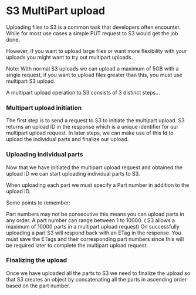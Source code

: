 # S3 MultiPart upload

Uploading files to S3 is a common task that developers often encounter. While for most use cases a simple PUT request to S3 would get the job done.

However, if you want to upload large files or want more flexibility with your uploads you might want to try out multipart uploads.

Note: With normal S3 uploads we can upload a maximum of 5GB with a single request, if you want to upload files greater than this, you must use multipart S3 upload.

A multipart upload operation to S3 consists of 3 distinct steps…

### Multipart upload initiation
The first step is to send a request to S3 to initiate the multipart upload. S3 returns an upload ID in the response which is a unique identifier for our multipart upload request. In later steps,
we can make use of this Id to upload the individual parts and finalize our upload.

### Uploading individual parts
Now that we have initiated the multipart upload request and obtained the upload ID we can start uploading individual parts to S3.

When uploading each part we must specify a Part number in addition to the upload ID.

Some points to remember:

Part numbers may not be consecutive this means you can upload parts in any order.
A part number can range between 1 to 10000. ( S3 allows a maximum of 10000 parts in a multipart upload request)
On successfully uploading a part S3 will respond back with an ETag in the response. You must save the ETags and their corresponding part numbers since this will be required later to complete the multipart upload request.

### Finalizing the upload

Once we have uploaded all the parts to S3 we need to finalize the upload so that S3 creates an object by concatenating all the parts in ascending order based on the part number.


